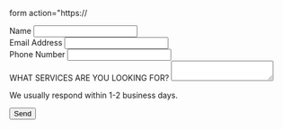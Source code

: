 form action="https://<!DOCTYPE html>
<html lang="en">
<head>
  <meta charset="UTF-8">
  <title><Contact Us</title>
<form   action="https://formspree.io/f/xrbqbryo}"   class="fs-form"   target="_top"   method="POST" >   <div class="fs-field">     <label class="fs-label" for="name">Name</label>     <input class="fs-input" id="name" name="name" required />   </div>   <div class="fs-field">     <label class="fs-label" for="email">Email Address</label>     <input class="fs-input" id="email" name="email" required />   </div>   <div class="fs-field">     <label class="fs-label" for="number">Phone Number</label>     <input class="fs-input" id="number" name="number" required />   </div>   <div class="fs-field">
    <label class="fs-label" for="message">WHAT SERVICES ARE YOU LOOKING FOR?</label>
    <textarea class="fs-textarea" id="message" name="message"></textarea>
    <p class="fs-description">We usually respond within 1-2 business days.</p>
  </div>
  <div class="fs-button-group">
    <button class="fs-button" type="submit">Send</button>
  </div>
</form>
